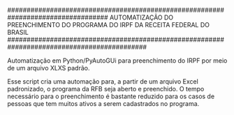 ##################################################################################
AUTOMATIZAÇÃO DO PREENCHIMENTO DO PROGRAMA DO IRPF DA RECEITA FEDERAL DO BRASIL
############################################################################################

Automatização em Python/PyAutoGUi para preenchimento do IRPF por meio de um arquivo 
XLXS padrão.

Esse script cria uma automação para, a partir de um arquivo Excel padronizado,
o programa da RFB seja aberto e preenchido. O tempo necessário para o preenchimento
é bastante reduzido para os casos de pessoas que tem muitos ativos a serem
cadastrados no programa.